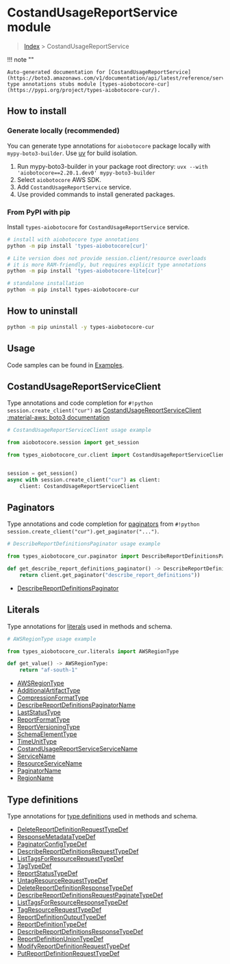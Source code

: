 # CostandUsageReportService module

> [Index](../README.md) > CostandUsageReportService


!!! note ""

    Auto-generated documentation for [CostandUsageReportService](https://boto3.amazonaws.com/v1/documentation/api/latest/reference/services/cur.html#costandusagereportservice)
    type annotations stubs module [types-aiobotocore-cur](https://pypi.org/project/types-aiobotocore-cur/).

## How to install

### Generate locally (recommended)

You can generate type annotations for `aiobotocore` package locally with `mypy-boto3-builder`.
Use [uv](https://docs.astral.sh/uv/getting-started/installation/) for build isolation.

1. Run mypy-boto3-builder in your package root directory: `uvx --with 'aiobotocore==2.20.1.dev0' mypy-boto3-builder`
1. Select `aiobotocore` AWS SDK.
1. Add `CostandUsageReportService` service.
1. Use provided commands to install generated packages.



### From PyPI with pip

Install `types-aiobotocore` for `CostandUsageReportService` service.

```bash
# install with aiobotocore type annotations
python -m pip install 'types-aiobotocore[cur]'

# Lite version does not provide session.client/resource overloads
# it is more RAM-friendly, but requires explicit type annotations
python -m pip install 'types-aiobotocore-lite[cur]'

# standalone installation
python -m pip install types-aiobotocore-cur
```



## How to uninstall

```bash
python -m pip uninstall -y types-aiobotocore-cur
```

## Usage

Code samples can be found in [Examples](./usage.md).

## CostandUsageReportServiceClient

Type annotations and code completion for  `#!python session.create_client("cur")` as [CostandUsageReportServiceClient](./client.md)
[:material-aws: boto3 documentation](https://boto3.amazonaws.com/v1/documentation/api/latest/reference/services/cur.html#CostandUsageReportService.Client)

```python
# CostandUsageReportServiceClient usage example

from aiobotocore.session import get_session

from types_aiobotocore_cur.client import CostandUsageReportServiceClient


session = get_session()
async with session.create_client("cur") as client:
    client: CostandUsageReportServiceClient
```


## Paginators

Type annotations and code completion for
[paginators](./paginators.md)
from `#!python session.create_client("cur").get_paginator("...")`.

```python
# DescribeReportDefinitionsPaginator usage example

from types_aiobotocore_cur.paginator import DescribeReportDefinitionsPaginator

def get_describe_report_definitions_paginator() -> DescribeReportDefinitionsPaginator:
    return client.get_paginator("describe_report_definitions"))
```

- [DescribeReportDefinitionsPaginator](./paginators.md#describereportdefinitionspaginator)








## Literals

Type annotations for [literals](./literals.md) used in methods and schema.

```python
# AWSRegionType usage example

from types_aiobotocore_cur.literals import AWSRegionType

def get_value() -> AWSRegionType:
    return "af-south-1"
```

- [AWSRegionType](./literals.md#awsregiontype)
- [AdditionalArtifactType](./literals.md#additionalartifacttype)
- [CompressionFormatType](./literals.md#compressionformattype)
- [DescribeReportDefinitionsPaginatorName](./literals.md#describereportdefinitionspaginatorname)
- [LastStatusType](./literals.md#laststatustype)
- [ReportFormatType](./literals.md#reportformattype)
- [ReportVersioningType](./literals.md#reportversioningtype)
- [SchemaElementType](./literals.md#schemaelementtype)
- [TimeUnitType](./literals.md#timeunittype)
- [CostandUsageReportServiceServiceName](./literals.md#costandusagereportserviceservicename)
- [ServiceName](./literals.md#servicename)
- [ResourceServiceName](./literals.md#resourceservicename)
- [PaginatorName](./literals.md#paginatorname)
- [RegionName](./literals.md#regionname)




## Type definitions

Type annotations for [type definitions](./type_defs.md) used in methods and schema.

- [DeleteReportDefinitionRequestTypeDef](./type_defs.md#deletereportdefinitionrequesttypedef)
- [ResponseMetadataTypeDef](./type_defs.md#responsemetadatatypedef)
- [PaginatorConfigTypeDef](./type_defs.md#paginatorconfigtypedef)
- [DescribeReportDefinitionsRequestTypeDef](./type_defs.md#describereportdefinitionsrequesttypedef)
- [ListTagsForResourceRequestTypeDef](./type_defs.md#listtagsforresourcerequesttypedef)
- [TagTypeDef](./type_defs.md#tagtypedef)
- [ReportStatusTypeDef](./type_defs.md#reportstatustypedef)
- [UntagResourceRequestTypeDef](./type_defs.md#untagresourcerequesttypedef)
- [DeleteReportDefinitionResponseTypeDef](./type_defs.md#deletereportdefinitionresponsetypedef)
- [DescribeReportDefinitionsRequestPaginateTypeDef](./type_defs.md#describereportdefinitionsrequestpaginatetypedef)
- [ListTagsForResourceResponseTypeDef](./type_defs.md#listtagsforresourceresponsetypedef)
- [TagResourceRequestTypeDef](./type_defs.md#tagresourcerequesttypedef)
- [ReportDefinitionOutputTypeDef](./type_defs.md#reportdefinitionoutputtypedef)
- [ReportDefinitionTypeDef](./type_defs.md#reportdefinitiontypedef)
- [DescribeReportDefinitionsResponseTypeDef](./type_defs.md#describereportdefinitionsresponsetypedef)
- [ReportDefinitionUnionTypeDef](./type_defs.md#reportdefinitionuniontypedef)
- [ModifyReportDefinitionRequestTypeDef](./type_defs.md#modifyreportdefinitionrequesttypedef)
- [PutReportDefinitionRequestTypeDef](./type_defs.md#putreportdefinitionrequesttypedef)

